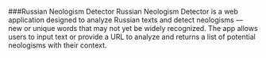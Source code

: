 ###Russian Neologism Detector
Russian Neologism Detector is a web application designed to analyze Russian texts and detect neologisms — new or unique words that may not yet be widely recognized. The app allows users to input text or provide a URL to analyze and returns a list of potential neologisms with their context.
